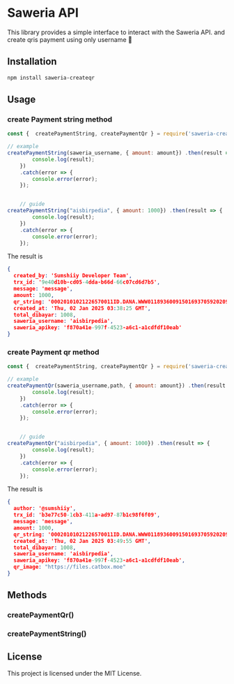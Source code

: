 # Saweria API

This library provides a simple interface to interact with the Saweria API.
and create qris payment using only username 🚀

## Installation

```bash
npm install saweria-createqr
```

## Usage

### create Payment string method
```javascript
const {  createPaymentString, createPaymentQr } = require('saweria-createqr');

// example
createPaymentString(saweria_username, { amount: amount}) .then(result => {
        console.log(result);
    })
    .catch(error => {
        console.error(error);
    });


    // guide
createPaymentString("aisbirpedia", { amount: 1000}) .then(result => {
        console.log(result);
    })
    .catch(error => {
        console.error(error);
    });
```

The result is
```json
{
  created_by: 'Sumshiiy Developer Team',
  trx_id: '9e40d10b-cd05-4dda-b66d-66c07cd6d7b5',
  message: 'message',
  amount: 1000,
  qr_string: '00020101021226570011ID.DANA.WWW011893600915016937059202091693705920303UME51440014ID.CO.QRIS.WWW0215ID20210917307330303UME520473925303360540410085802ID5907saweria6015Kota Jakarta Pu61051034062720115XxuNZHGj9C8i6zZ60490011ID.DANA.WWW0425MER20210714007745096086410501163046696',
  created_at: 'Thu, 02 Jan 2025 03:38:25 GMT',
  total_dibayar: 1008,
  saweria_username: 'aisbirpedia',
  saweria_apikey: 'f870a41e-997f-4523-a6c1-a1cdfdf10eab'
}
```


### create Payment qr method
```javascript
const {  createPaymentString, createPaymentQr } = require('saweria-createqr');

// example
createPaymentQr(saweria_username,path, { amount: amount}) .then(result => {
        console.log(result);
    })
    .catch(error => {
        console.error(error);
    });


    // guide
createPaymentQr("aisbirpedia", { amount: 1000}) .then(result => {
        console.log(result);
    })
    .catch(error => {
        console.error(error);
    });
```

The result is
```json
{
  author: '@sumshiiy',
  trx_id: 'b3e77c50-1cb3-411a-ad97-87b1c98f6f09',
  message: 'message',
  amount: 1000,
  qr_string: '00020101021226570011ID.DANA.WWW011893600915016937059202091693705920303UME51440014ID.CO.QRIS.WWW0215ID20210917307330303UME520473925303360540410085802ID5907saweria6015Kota Jakarta Pu61051034062720115cwKvEUVJQdw5qxR60490011ID.DANA.WWW0425MER2021071400774509608641050116304E3F9',
  created_at: 'Thu, 02 Jan 2025 03:49:55 GMT',
  total_dibayar: 1008,
  saweria_username: 'aisbirpedia',
  saweria_apikey: 'f870a41e-997f-4523-a6c1-a1cdfdf10eab',
  qr_image: "https://files.catbox.moe"
}
```


## Methods

### createPaymentQr()
### createPaymentString()

## License

This project is licensed under the MIT License.
